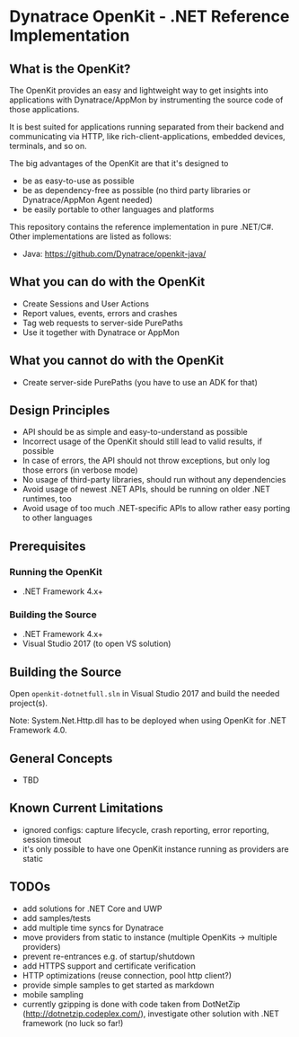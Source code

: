 # Dynatrace OpenKit - .NET Reference Implementation

## What is the OpenKit?

The OpenKit provides an easy and lightweight way to get insights into applications with Dynatrace/AppMon by instrumenting the source code of those applications.

It is best suited for applications running separated from their backend and communicating via HTTP, like rich-client-applications, embedded devices, terminals, and so on.

The big advantages of the OpenKit are that it's designed to
* be as easy-to-use as possible
* be as dependency-free as possible (no third party libraries or Dynatrace/AppMon Agent needed)
* be easily portable to other languages and platforms

This repository contains the reference implementation in pure .NET/C#. Other implementations are listed as follows:
* Java: https://github.com/Dynatrace/openkit-java/

## What you can do with the OpenKit
* Create Sessions and User Actions
* Report values, events, errors and crashes
* Tag web requests to server-side PurePaths
* Use it together with Dynatrace or AppMon

## What you cannot do with the OpenKit
* Create server-side PurePaths (you have to use an ADK for that)

## Design Principles
* API should be as simple and easy-to-understand as possible
* Incorrect usage of the OpenKit should still lead to valid results, if possible
* In case of errors, the API should not throw exceptions, but only log those errors (in verbose mode)
* No usage of third-party libraries, should run without any dependencies
* Avoid usage of newest .NET APIs, should be running on older .NET runtimes, too
* Avoid usage of too much .NET-specific APIs to allow rather easy porting to other languages

## Prerequisites

### Running the OpenKit
* .NET Framework 4.x+

### Building the Source
* .NET Framework 4.x+
* Visual Studio 2017 (to open VS solution)

## Building the Source

Open `openkit-dotnetfull.sln` in Visual Studio 2017 and build the needed project(s).

Note: System.Net.Http.dll has to be deployed when using OpenKit for .NET Framework 4.0.

## General Concepts
* TBD

## Known Current Limitations

* ignored configs: capture lifecycle, crash reporting, error reporting, session timeout
* it's only possible to have one OpenKit instance running as providers are static

## TODOs

* add solutions for .NET Core and UWP
* add samples/tests
* add multiple time syncs for Dynatrace
* move providers from static to instance (multiple OpenKits -> multiple providers)
* prevent re-entrances e.g. of startup/shutdown
* add HTTPS support and certificate verification
* HTTP optimizations (reuse connection, pool http client?)
* provide simple samples to get started as markdown
* mobile sampling
* currently gzipping is done with code taken from DotNetZip (http://dotnetzip.codeplex.com/), investigate other solution with .NET framework (no luck so far!)
